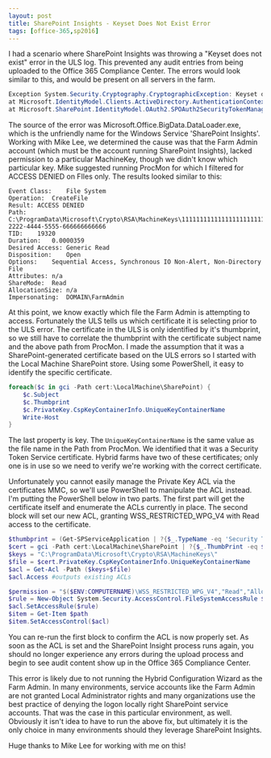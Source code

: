 ```yaml
---
layout: post
title: SharePoint Insights - Keyset Does Not Exist Error
tags: [office-365,sp2016]
---
```


I had a scenario where SharePoint Insights was throwing a "Keyset does not exist" error in the ULS log. This prevented any audit entries from being uploaded to the Office 365 Compliance Center. The errors would look similar to this, and would be present on all servers in the farm.

```csharp
Exception System.Security.Cryptography.CryptographicException: Keyset does not exist
at Microsoft.IdentityModel.Clients.ActiveDirectory.AuthenticationContext.RunAsyncTask[T](Task`1 task)
at Microsoft.SharePoint.IdentityModel.OAuth2.SPOAuth2SecurityTokenManager.IssueESTSBearerTokenString(SPTrustedSecurityTokenService trustedProvider, String resource, String realm, IEnumerable`1 claims).
```

The source of the error was Microsoft.Office.BigData.DataLoader.exe, which is the unfriendly name for the Windows Service 'SharePoint Insights'. Working with Mike Lee, we determined the cause was that the Farm Admin account (which must be the account running SharePoint Insights), lacked permission to a particular MachineKey, though we didn't know which particular key. Mike suggested running ProcMon for which I filtered for ACCESS DENIED on FIles only. The results looked similar to this:

```
Event Class:	File System
Operation:	CreateFile
Result:	ACCESS DENIED
Path:	C:\ProgramData\Microsoft\Crypto\RSA\MachineKeys\11111111111111111111111111111111_11111111-2222-4444-5555-666666666666
TID:	19320
Duration:	0.0000359
Desired Access:	Generic Read
Disposition:	Open
Options:	Sequential Access, Synchronous IO Non-Alert, Non-Directory File
Attributes:	n/a
ShareMode:	Read
AllocationSize:	n/a
Impersonating:	DOMAIN\FarmAdmin
```

At this point, we know exactly which file the Farm Admin is attempting to access. Fortunately the ULS tells us which certificate it is selecting prior to the ULS error. The certificate in the ULS is only identified by it's thumbprint, so we still have to correlate the thumbprint with the certificate subject name and the above path from ProcMon. I made the assumption that it was a SharePoint-generated certificate based on the ULS errors so I started with the Local Machine SharePoint store. Using some PowerShell, it easy to identify the specific certificate.

```powershell
foreach($c in gci -Path cert:\LocalMachine\SharePoint) {
    $c.Subject
    $c.Thumbprint
    $c.PrivateKey.CspKeyContainerInfo.UniqueKeyContainerName
    Write-Host
}
```

The last property is key. The `UniqueKeyContainerName` is the same value as the file name in the Path from ProcMon. We identified that it was a Security Token Service certificate. Hybrid farms have two of these certificates; only one is in use so we need to verify we're working with the correct certificate.

Unfortunately you cannot easily manage the Private Key ACL via the certificates MMC, so we'll use PowerShell to manipulate the ACL instead. I'm putting the PowerShell below in two parts. The first part will get the certificate itself and enumerate the ACLs currently in place. The second block will set our new ACL, granting WSS_RESTRICTED_WPG_V4 with Read access to the certificate.

```powershell
$thumbprint = (Get-SPServiceApplication | ?{$_.TypeName -eq 'Security Token Service Application'}).SigningCertificate.Thumbprint
$cert = gci -Path cert:\LocalMachine\SharePoint | ?{$_.ThumbPrint -eq $thumbprint}
$keys = "C:\ProgramData\Microsoft\Crypto\RSA\MachineKeys\"
$file = $cert.PrivateKey.CspKeyContainerInfo.UniqueKeyContainerName
$acl = Get-Acl -Path ($keys+$file)
$acl.Access #outputs existing ACLs

$permission = "$($ENV:COMPUTERNAME)\WSS_RESTRICTED_WPG_V4","Read","Allow"
$rule = New-Object System.Security.AccessControl.FileSystemAccessRule $permission
$acl.SetAccessRule($rule)
$item = Get-Item $path
$item.SetAccessControl($acl)
```

You can re-run the first block to confirm the ACL is now properly set. As soon as the ACL is set and the SharePoint Insight process runs again, you should no longer experience any errors during the upload process and begin to see audit content show up in the Office 365 Compliance Center.

This error is likely due to not running the Hybrid Configuration Wizard as the Farm Admin. In many environments, service accounts like the Farm Admin are not granted Local Administrator rights and many organizations use the best practice of denying the logon locally right SharePoint service accounts. That was the case in this particular environment, as well. Obviously it isn't idea to have to run the above fix, but ultimately it is the only choice in many environments should they leverage SharePoint Insights.

Huge thanks to Mike Lee for working with me on this!